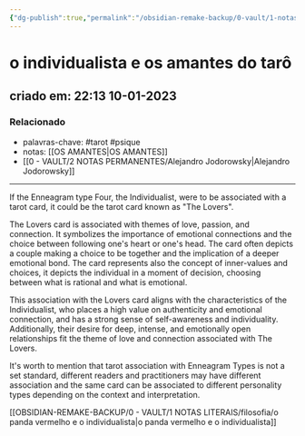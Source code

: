 ```yaml
---
{"dg-publish":true,"permalink":"/obsidian-remake-backup/0-vault/1-notas-literais/filosofia/o-individualista-e-os-amantes-do-taro/","tags":["tarot","psique"],"dgHomeLink":true,"dgShowLocalGraph":true,"dgShowFileTree":true,"noteIcon":""}
---
```


# o individualista e os amantes do tarô
## criado em: 22:13 10-01-2023

### Relacionado
- palavras-chave: #tarot #psique 
- notas: [[OS AMANTES\|OS AMANTES]]
- [[0 - VAULT/2 NOTAS PERMANENTES/Alejandro Jodorowsky\|Alejandro Jodorowsky]]
---
If the Enneagram type Four, the Individualist, were to be associated with a tarot card, it could be the tarot card known as "The Lovers".

The Lovers card is associated with themes of love, passion, and connection. It symbolizes the importance of emotional connections and the choice between following one's heart or one's head. The card often depicts a couple making a choice to be together and the implication of a deeper emotional bond. The card represents also the concept of inner-values and choices, it depicts the individual in a moment of decision, choosing between what is rational and what is emotional.

This association with the Lovers card aligns with the characteristics of the Individualist, who places a high value on authenticity and emotional connection, and has a strong sense of self-awareness and individuality. Additionally, their desire for deep, intense, and emotionally open relationships fit the theme of love and connection associated with The Lovers.

It's worth to mention that tarot association with Enneagram Types is not a set standard, different readers and practitioners may have different association and the same card can be associated to different personality types depending on the context and interpretation.

[[OBSIDIAN-REMAKE-BACKUP/0 - VAULT/1 NOTAS LITERAIS/filosofia/o panda vermelho e o individualista\|o panda vermelho e o individualista]]